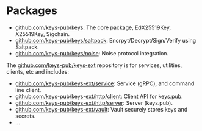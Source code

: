 # Packages

- [github.com/keys-pub/keys](https://github.com/keys-pub/keys): The core package, EdX25519Key, X25519Key, Sigchain.
- [github.com/keys-pub/keys/saltpack](https://github.com/keys-pub/keys/tree/master/saltpack): Encrpyt/Decrypt/Sign/Verify using Saltpack.
- [github.com/keys-pub/keys/noise](https://github.com/keys-pub/keys/tree/master/noise): Noise protocol integration.

The [github.com/keys-pub/keys-ext](https://github.com/keys-pub/keys-ext) repository is for services, utilities, clients, etc and includes:

- [github.com/keys-pub/keys-ext/service](https://github.com/keys-pub/keys-ext/tree/master/service): Service (gRPC), and command line client.
- [github.com/keys-pub/keys-ext/http/client](https://github.com/keys-pub/keys-ext/tree/master/http/client): Client API for keys.pub.
- [github.com/keys-pub/keys-ext/http/server](https://github.com/keys-pub/keys-ext/tree/master/http/server): Server (keys.pub).
- [github.com/keys-pub/keys-ext/vault](https://github.com/keys-pub/keys-ext/tree/master/vault): Vault securely stores keys and secrets.
- ...
